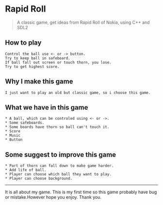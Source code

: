 # Rapid Roll
> A classic game, get ideas from Rapid Roll of Nokia, using C++ and SDL2
## How to play
    Control the ball use <- or -> button.
    Try to keep ball in safeboard.
    If ball fall out screen or touch thorn, you lose.
    Try to get highest score.
## Why I make this game
    I just want to play an old but classic game, so i choose this game.
## What we have in this game
    * A ball, which can be controled using <- or ->.
    * Some safeboards.
    * Some boards have thorn so ball can't touch it.
    * Score
    * Music
    * Button
## Some suggest to improve this game
    * Part of thorn can fall down to make game harder.
    * Add life of ball.
    * Player can choose which ball they want to play.
    * Player can choose background.
---
It is all about my game.
This is my first time so this game probably have bug or mistake.However hope you enjoy.
Thank you.